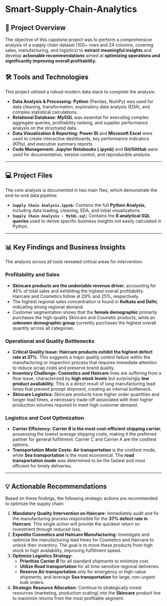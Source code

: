 # Smart-Supply-Chain-Analytics

## 🎯 Project Overview

The objective of this capstone project was to perform a comprehensive analysis of a supply chain dataset (100+ rows and 24 columns, covering sales, manufacturing, and logistics) to **extract meaningful insights** and develop **actionable recommendations** aimed at **optimizing operations and significantly improving overall profitability.**

## 🛠️ Tools and Technologies

This project utilized a robust modern data stack to complete the analysis:

* **Data Analysis & Processing:** **Python** (Pandas, NumPy) was used for data cleaning, transformation, exploratory data analysis (EDA), and complex statistical calculations.
* **Relational Database:** **MySQL** was essential for executing complex aggregate queries, profitability ranking, and supplier performance analysis on the structured data.
* **Data Visualization & Reporting:** **Power BI** and **Microsoft Excel** were used to create interactive dashboards, key performance indicators (KPIs), and executive summary reports.
* **Code Management:** **Jupyter Notebooks (.ipynb)** and **Git/GitHub** were used for documentation, version control, and reproducible analysis.

---

## 💻 Project Files

The core analysis is documented in two main files, which demonstrate the end-to-end data pipeline:

* **`Supply Chain Analysis.ipynb`:** Contains the full **Python Analysis**, including data loading, cleaning, EDA, and initial visualizations.
* **`Supply Chain Analysis - MySQL.sql`:** Contains the **8 analytical SQL queries** used to derive specific business insights not easily calculated in Python.

---

## 📊 Key Findings and Business Insights

The analysis across all tools revealed critical areas for intervention:

### Profitability and Sales

* **Skincare products are the undeniable revenue driver**, accounting for 45% of total sales and exhibiting the highest overall profitability. Haircare and Cosmetics follow at 29% and 25%, respectively.
* The highest regional sales concentration is found in **Kolkata and Delhi**, indicating strong regional demand.
* Customer segmentation shows that the **female demographic** primarily purchases the high-quality Skincare and Cosmetic products, while an **unknown demographic group** currently purchases the highest overall quantity across all categories.

### Operational and Quality Bottlenecks

* **Critical Quality Issue:** **Haircare products exhibit the highest defect rate at 37%**. This suggests a major quality control failure within the manufacturing or inspection process that requires immediate attention to reduce scrap costs and preserve brand quality.
* **Inventory Challenge:** **Cosmetics and Haircare** lines are suffering from a flow issue, characterized by **high stock levels** but surprisingly **low product availability**. This is a direct result of long manufacturing lead times that prevent prompt shipment, creating an internal bottleneck.
* **Skincare Logistics:** Skincare products have higher order quantities and longer lead times, a necessary trade-off associated with their higher production volumes required to meet high customer demand.

### Logistics and Cost Optimization

* **Carrier Efficiency:** **Carrier B is the most cost-efficient shipping carrier**, possessing the lowest average shipping costs, making it the preferred partner for general fulfillment. Carrier C and Carrier A are the costliest options.
* **Transportation Mode Costs:** **Air transportation** is the costliest mode, while **Sea transportation** is the most economical. The **road transportation mode** was determined to be the fastest and most efficient for timely deliveries.

---

## 💡 Actionable Recommendations

Based on these findings, the following strategic actions are recommended to optimize the supply chain:

1.  **Mandatory Quality Intervention on Haircare:** Immediately audit and fix the manufacturing process responsible for the **37% defect rate in Haircare**. This single action will provide the quickest return on investment through reduced loss.
2.  **Expedite Cosmetics and Haircare Manufacturing:** Investigate and optimize the manufacturing lead times for Cosmetics and Haircare to unlock their inventory. The goal is to move these products from high stock to high availability, improving fulfillment speed.
3.  **Optimize Logistics Strategy:**
    * **Prioritize Carrier B** for all standard shipments to minimize cost.
    * **Utilize Road transportation** for all time-sensitive regional deliveries.
    * **Reserve Air transportation** only for emergency or high-value shipments, and leverage **Sea transportation** for large, non-urgent bulk orders.
4.  **Strategic Resource Allocation:** Continue to strategically invest resources (marketing, production scaling) into the **Skincare** product line to maximize returns from the most profitable segment.
